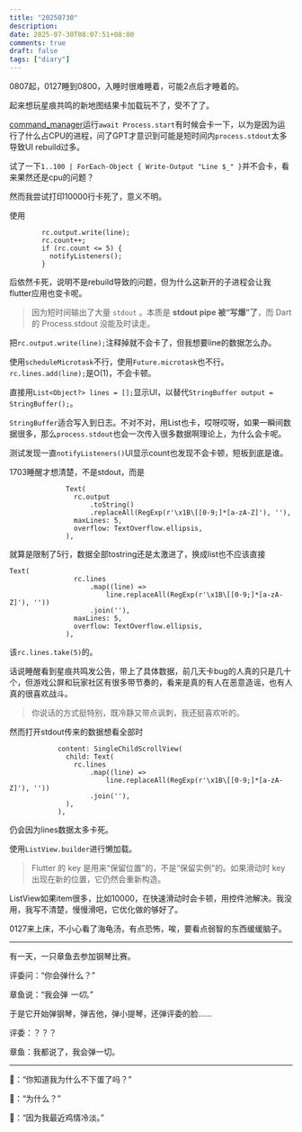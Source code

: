 ```yaml
---
title: "20250730"
description: 
date: 2025-07-30T08:07:51+08:00
comments: true
draft: false
tags: ["diary"]
---
```

0807起，0127睡到0800，入睡时很难睡着，可能2点后才睡着的。

起来想玩星痕共鸣的新地图结果卡加载玩不了，受不了了。

[command_manager](https://github.com/xxfttkx/command_manager)运行`await Process.start`有时候会卡一下，以为是因为运行了什么占CPU的进程，问了GPT才意识到可能是短时间内`process.stdout`太多导致UI rebuild过多。

试了一下`1..100 | ForEach-Object { Write-Output "Line $_" }`并不会卡，看来果然还是cpu的问题？

然而我尝试打印10000行卡死了，意义不明。

使用

```
        rc.output.write(line);
        rc.count++;
        if (rc.count <= 5) {
          notifyListeners();
        }
```

后依然卡死，说明不是rebuild导致的问题，但为什么这新开的子进程会让我flutter应用也变卡呢。

> 因为短时间输出了大量 `stdout` 。本质是 **stdout pipe 被“写爆”了**，而 Dart 的 Process.stdout 没能及时读走。

把`rc.output.write(line);`注释掉就不会卡了，但我想要line的数据怎么办。

使用`scheduleMicrotask`不行，使用`Future.microtask`也不行。`rc.lines.add(line);`是O(1)，不会卡顿。

直接用`List<Object?> lines = [];`显示UI，以替代`StringBuffer output = StringBuffer();`。

`StringBuffer`适合写入到日志。不对不对，用List也卡，哎呀哎呀，如果一瞬间数据很多，那么`process.stdout`也会一次传入很多数据啊理论上，为什么会卡呢。

测试发现一直`notifyListeners()`UI显示count也发现不会卡顿，短板到底是谁。

1703睡醒才想清楚，不是stdout，而是

```
              Text(
                rc.output
                    .toString()
                    .replaceAll(RegExp(r'\x1B\[[0-9;]*[a-zA-Z]'), ''),
                maxLines: 5,
                overflow: TextOverflow.ellipsis,
              ),
```
就算是限制了5行，数据全部tostring还是太激进了，换成list也不应该直接

```
Text(
                rc.lines
                    .map((line) =>
                        line.replaceAll(RegExp(r'\x1B\[[0-9;]*[a-zA-Z]'), ''))
                    .join(''),
                maxLines: 5,
                overflow: TextOverflow.ellipsis,
              ),
```

该`rc.lines.take(5)`的。

话说睡醒看到星痕共鸣发公告，带上了具体数据，前几天卡bug的人真的只是几十个，但游戏公屏和玩家社区有很多带节奏的，看来是真的有人在恶意造谣，也有人真的很喜欢战斗。

> 你说话的方式挺特别，既冷静又带点讽刺，我还挺喜欢听的。

然而打开stdout传来的数据想看全部时

```
            content: SingleChildScrollView(
              child: Text(
                rc.lines
                    .map((line) =>
                        line.replaceAll(RegExp(r'\x1B\[[0-9;]*[a-zA-Z]'), ''))
                    .join(''),
              ),
            ),
```

仍会因为lines数据太多卡死。

使用`ListView.builder`进行懒加载。

> Flutter 的 key 是用来“保留位置”的，不是“保留实例”的。如果滑动时 key 出现在新的位置，它仍然会重新构造。

ListView如果item很多，比如10000，在快速滑动时会卡顿，用控件池解决。我没用，我写不清楚，慢慢滑吧，它优化做的够好了。

0127来上床，不小心看了海龟汤，有点恐怖，唉，要看点弱智的东西缓缓脑子。

---

有一天，一只章鱼去参加钢琴比赛。

评委问：“你会弹什么？”

章鱼说：“我会弹 *一切*。”

于是它开始弹钢琴，弹吉他，弹小提琴，还弹评委的脸……

评委：？？？

章鱼：我都说了，我会弹一切。

---

🐔：“你知道我为什么不下蛋了吗？”

👨：“为什么？”

🐔：“因为我最近鸡情冷淡。”
